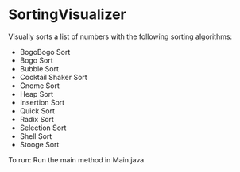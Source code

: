 # SortingVisualizer

Visually sorts a list of numbers with the following sorting algorithms:
* BogoBogo Sort
* Bogo Sort
* Bubble Sort
* Cocktail Shaker Sort
* Gnome Sort
* Heap Sort
* Insertion Sort
* Quick Sort
* Radix Sort
* Selection Sort
* Shell Sort
* Stooge Sort

To run:
Run the main method in Main.java
